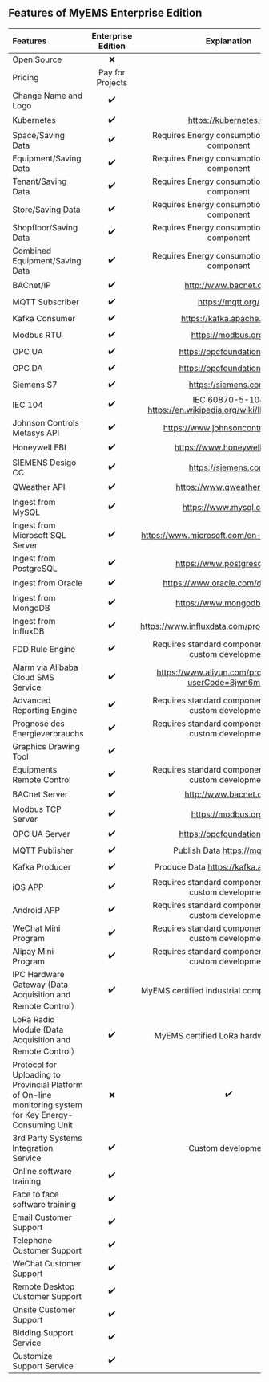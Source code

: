 
## Features of MyEMS Enterprise Edition

| Features                         | Enterprise Edition | Explanation    |
| :---                             |  :----:            | :----:         |
| Open Source                      | ❌       |                      |
| Pricing                          | Pay for Projects |               |
| Change Name and Logo             | ✔️        |                      |
| Kubernetes                       |  ✔️        | https://kubernetes.io/ |
| Space/Saving Data                |  ✔️        | Requires Energy consumption prediction component |
| Equipment/Saving Data            |  ✔️        | Requires Energy consumption prediction component |
| Tenant/Saving Data               |  ✔️        | Requires Energy consumption prediction component |
| Store/Saving Data                |  ✔️        | Requires Energy consumption prediction component |
| Shopfloor/Saving Data            |  ✔️        | Requires Energy consumption prediction component |
| Combined Equipment/Saving Data   | ✔️        | Requires Energy consumption prediction component |
| BACnet/IP                        |  ✔️        | http://www.bacnet.org/ |
| MQTT Subscriber                  |  ✔️        | https://mqtt.org/ |
| Kafka Consumer                   |  ✔️        | https://kafka.apache.org/ |
| Modbus RTU                       |  ✔️        | https://modbus.org/ |
| OPC UA                           |  ✔️        | https://opcfoundation.org/ |
| OPC DA                           |  ✔️        | https://opcfoundation.org/ |
| Siemens S7                       |  ✔️        | https://siemens.com/ |
| IEC 104                          |  ✔️        | IEC 60870-5-104 https://en.wikipedia.org/wiki/IEC_60870-5 |
| Johnson Controls Metasys API     |  ✔️        | https://www.johnsoncontrols.com/ |
| Honeywell EBI                    |  ✔️        | https://www.honeywell.com/ |
| SIEMENS Desigo CC                |  ✔️        | https://siemens.com/ |
| QWeather API                     |  ✔️        | https://www.qweather.com/ |
| Ingest from MySQL                |  ✔️        | https://www.mysql.com/ |
| Ingest from Microsoft SQL Server |  ✔️        | https://www.microsoft.com/en-us/sql-server/ |
| Ingest from PostgreSQL           |  ✔️        | https://www.postgresql.org/ |
| Ingest from Oracle               |  ✔️        | https://www.oracle.com/database/ |
| Ingest from MongoDB              |  ✔️        | https://www.mongodb.com/ |
| Ingest from InfluxDB             |  ✔️        | https://www.influxdata.com/products/influxdb/ |
| FDD Rule Engine                  |  ✔️        | Requires standard component license or custom development |
| Alarm via Alibaba Cloud SMS Service| ✔️        | https://www.aliyun.com/product/sms?userCode=8jwn6m8c |
| Advanced Reporting Engine        |  ✔️        | Requires standard component license or custom development |
| Prognose des Energieverbrauchs   |  ✔️        | Requires standard component license or custom development |
| Graphics Drawing Tool            |  ✔️        |                      |
| Equipments Remote Control        |  ✔️        | Requires standard component license or custom development |
| BACnet Server                    |  ✔️        | http://www.bacnet.org/ |
| Modbus TCP Server                |  ✔️        | https://modbus.org/ |
| OPC UA Server                    |  ✔️        | https://opcfoundation.org/ |
| MQTT Publisher                   | ✔️        | Publish Data https://mqtt.org/ |
| Kafka Producer                   |  ✔️        | Produce Data https://kafka.apache.org/ |
| iOS APP                          |  ✔️        | Requires standard component license or custom development |
| Android APP                      |  ✔️        | Requires standard component license or custom development |
| WeChat Mini Program              |  ✔️        | Requires standard component license or custom development |
| Alipay Mini Program              |  ✔️        | Requires standard component license or custom development |
| IPC Hardware Gateway (Data Acquisition and Remote Control）| ✔️ | MyEMS certified industrial computer hardware |
| LoRa Radio Module (Data Acquisition and Remote Control）| ✔️ | MyEMS certified LoRa hardware device |
| Protocol for Uploading to Provincial Platform of On-line monitoring system for Key Energy-Consuming Unit | ❌ | ✔️ | Requires standard component license or custom development |
| 3rd Party Systems Integration Service | ✔️        | Custom development |
| Online software training         |  ✔️        |                      |
| Face to face software training   |  ✔️        |                      |
| Email Customer Support           |  ✔️        |                      |
| Telephone Customer Support       |  ✔️        |                      |
| WeChat Customer Support          |  ✔️        |                      |
| Remote Desktop Customer Support  |  ✔️        |                      |
| Onsite Customer Support          |  ✔️        |                      |
| Bidding Support Service          |  ✔️        |                      |
| Customize Support Service        |  ✔️        |                      |
